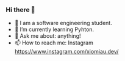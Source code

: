 ### Hi there 👋

<!--
**Xiomiau/xiomiau** is a ✨ _special_ ✨ repository because its `README.md` (this file) appears on your GitHub profile.

Here are some ideas to get you started:

- 👯 I’m looking to collaborate on ...
- 🤔 I’m looking for help with ...
 ...
 ...
- 😄 Pronouns: ...
- ⚡ Fun fact: ...
-->
- 🔭 I am a software engineering student.
- 🌱 I’m currently learning Pyhton.
- 💬 Ask me about: anything!
- 📫 How to reach me: Instagram https://www.instagram.com/xiomiau.dev/

